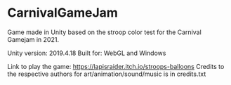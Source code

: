 # CarnivalGameJam
Game made in Unity based on the stroop color test for the Carnival Gamejam in 2021. 

Unity version: 2019.4.18
Built for: WebGL and Windows

Link to play the game: https://lapisraider.itch.io/stroops-balloons
Credits to the respective authors for art/animation/sound/music is in credits.txt
